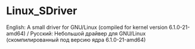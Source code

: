 # Linux_SDriver
English: A small driver for GNU/Linux (compiled for kernel version 6.1.0-21-amd64) / Русский:  Небольшой драйвер для GNU/Linux (скомпилированный под версию ядра 6.1.0-21-amd64)
